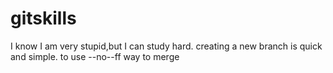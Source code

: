 # gitskills
I know I am very stupid,but I can study hard.
creating a new branch is quick and simple.
to use --no--ff way to merge
